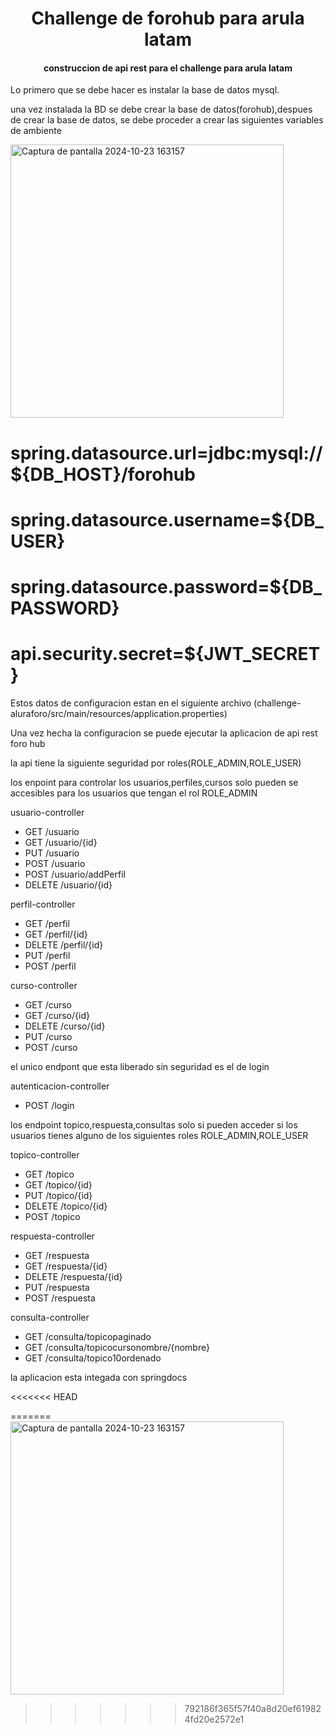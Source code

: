 <h1 align="center"> Challenge de forohub para arula latam </h1>
<h4 align="center">
construccion de api rest para el challenge para arula latam
</h4> 
<p>Lo primero que se debe hacer es instalar la base de datos mysql.</p>
<p>una vez instalada la BD se debe crear la base de datos(forohub),despues de crear la base de datos, se debe proceder a crear las siguientes variables de ambiente</p>
<img width="437" alt="Captura de pantalla 2024-10-23 163157" src="https://github.com/user-attachments/assets/56d29688-3d79-46ea-95a6-4ec3a429ae8c">
<h1>spring.datasource.url=jdbc:mysql://${DB_HOST}/forohub</h1>
<h1>spring.datasource.username=${DB_USER}</h1>
<h1>spring.datasource.password=${DB_PASSWORD}</h1>
<h1>api.security.secret=${JWT_SECRET}</h1>

<p>Estos datos de configuracion estan en el siguiente archivo (challenge-aluraforo/src/main/resources/application.properties)</p>

<p>Una vez hecha la configuracion se puede ejecutar la aplicacion de api rest foro hub</p>
<p>la api tiene la siguiente seguridad por roles(ROLE_ADMIN,ROLE_USER)<p>
<p> los enpoint para controlar los usuarios,perfiles,cursos solo pueden se accesibles para los usuarios que tengan el rol ROLE_ADMIN</p>
<p>usuario-controller</p>
<ul>
 <li>GET /usuario </li>
 <li>GET /usuario/{id}</li>
 <li>PUT /usuario</li>
 <li>POST /usuario</li>
 <li>POST /usuario/addPerfil</li>
  <li>DELETE /usuario/{id}</li>
</ul>
<p>perfil-controller</p>
<ul>
 <li>GET /perfil</li>
 <li>GET /perfil/{id}</li>
 <li>DELETE /perfil/{id}</li>
 <li>PUT /perfil</li>
 <li>POST /perfil</li>
</ul>
<p>curso-controller</p>
<ul>
 <li>GET /curso</li>
 <li>GET /curso/{id}</li>
 <li>DELETE /curso/{id}</li>
 <li>PUT /curso</li>
 <li>POST /curso</li>
</ul>
<p>el unico endpont que esta liberado sin seguridad es el de login </p>
<p>autenticacion-controller</p>
<ul>
 <li>POST /login </li>
</ul>
<p>los endpoint topico,respuesta,consultas solo si pueden acceder si los usuarios tienes alguno de los siguientes roles ROLE_ADMIN,ROLE_USER </p>
<p>topico-controller</p>
<ul>
 <li>GET /topico </li>
 <li>GET /topico/{id}</li>
 <li>PUT /topico/{id}</li>
 <li>DELETE /topico/{id}</li>
 <li>POST /topico</li>
</ul>
<p>respuesta-controller</p>
<ul>
 <li>GET /respuesta </li>
 <li>GET /respuesta/{id}</li>
 <li>DELETE /respuesta/{id}</li>
 <li>PUT /respuesta</li>
 <li>POST /respuesta</li>
</ul>

<p>consulta-controller</p>
<ul>
 <li>GET /consulta/topicopaginado </li>
 <li>GET /consulta/topicocursonombre/{nombre}</li>
 <li>GET /consulta/topico10ordenado</li>
</ul>
<p>la aplicacion esta integada con springdocs</p>
<<<<<<< HEAD

=======
<img width="437" alt="Captura de pantalla 2024-10-23 163157" src="https://github.com/user-attachments/assets/413e01b3-fea0-41ec-bff0-a6cdd9ac1d87">
>>>>>>> 792186f365f57f40a8d20ef619824fd20e2572e1










